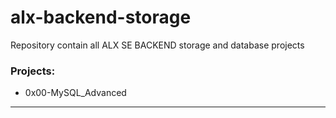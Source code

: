 # alx-backend-storage
Repository contain all ALX SE BACKEND storage and database projects

### Projects:
 - 0x00-MySQL_Advanced
---
